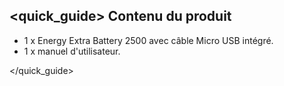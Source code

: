 ## <quick_guide> Contenu du produit

- 1 x Energy Extra Battery 2500 avec câble Micro USB intégré.
- 1 x manuel d'utilisateur.


</quick_guide>
